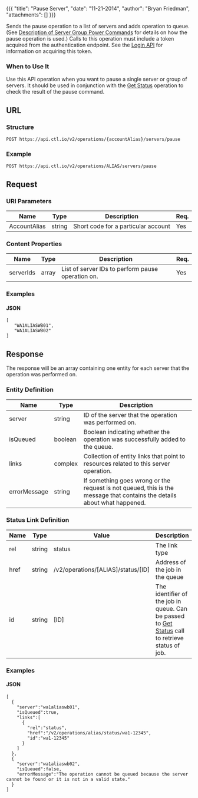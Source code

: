 {{{
  "title": "Pause Server",
  "date": "11-21-2014",
  "author": "Bryan Friedman",
  "attachments": []
}}}

Sends the pause operation to a list of servers and adds operation to queue. (See <a href="http://www.centurylinkcloud.com/knowledge-base/servers/descriptions-of-servergroup-power-commands/">Description of Server Group Power Commands</a> for details on how the pause operation is used.) Calls to this operation must include a token acquired from the authentication endpoint. See the [Login API](../Authentication/login.md) for information on acquiring this token.

### When to Use It

Use this API operation when you want to pause a single server or group of servers. It should be used in conjunction with the [Get Status](../Queue/get-status.md) operation to check the result of the pause command.

## URL

### Structure

    POST https://api.ctl.io/v2/operations/{accountAlias}/servers/pause

### Example

    POST https://api.ctl.io/v2/operations/ALIAS/servers/pause

## Request

### URI Parameters

<table>
  <thead>
    <tr>
      <th>Name</th>
      <th>Type</th>
      <th>Description</th>
      <th>Req.</th>
    </tr>
  </thead>
  <tbody>
    <tr>
      <td>AccountAlias</td>
      <td>string</td>
      <td>Short code for a particular account</td>
      <td>Yes</td>
    </tr>
  </tbody>
</table>
<h3>Content Properties</h3>
<table>
  <thead>
    <tr>
      <th>Name</th>
      <th>Type</th>
      <th>Description</th>
      <th>Req.</th>
    </tr>
  </thead>
  <tbody>
    <tr>
      <td>serverIds</td>
      <td>array</td>
      <td>List of server IDs to perform pause operation on.</td>
      <td>Yes</td>
    </tr>
  </tbody>
</table>

### Examples

#### JSON

    [
       "WA1ALIASWB01",
       "WA1ALIASWB02"
    ]

## Response

The response will be an array containing one entity for each server that the operation was performed on.

### Entity Definition

<table>
  <thead>
    <tr>
      <th>Name</th>
      <th>Type</th>
      <th>Description</th>
    </tr>
  </thead>
  <tbody>
    <tr>
      <td>server</td>
      <td>string</td>
      <td>ID of the server that the operation was performed on.</td>
    </tr>
    <tr>
      <td>isQueued</td>
      <td>boolean</td>
      <td>Boolean indicating whether the operation was successfully added to the queue.</td>
    </tr>
    <tr>
      <td>links</td>
      <td>complex</td>
      <td>Collection of entity links that point to resources related to this server operation.</td>
    </tr>
    <tr>
      <td>errorMessage</td>
      <td>string</td>
      <td>If something goes wrong or the request is not queued, this is the message that contains the details about what happened.</td>
    </tr>
  </tbody>
</table>

### Status Link Definition

|Name|Type|Value|Description|
|---|---|---|---|
|rel|string|status|The link type|
|href|string|/v2/operations/[ALIAS]/status/[ID]|Address of the job in the queue|
|id|string|[ID]|The identifier of the job in queue. Can be passed to [Get Status](../Queue/get-status.md) call to retrieve status of job.|

### Examples

#### JSON

    [
      {
        "server":"wa1aliaswb01",
        "isQueued":true,
        "links":[
          {
            "rel":"status",
            "href":"/v2/operations/alias/status/wa1-12345",
            "id":"wa1-12345"
          }
        ]
      },
      {
        "server":"wa1aliaswb02",
        "isQueued":false,
        "errorMessage":"The operation cannot be queued because the server cannot be found or it is not in a valid state."
      }
    ]
